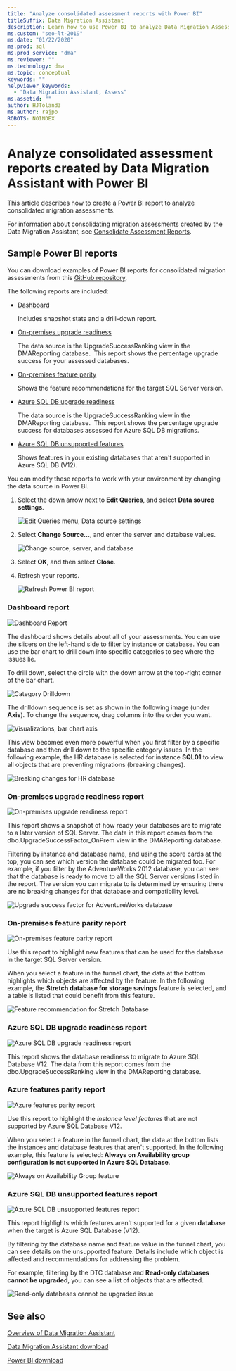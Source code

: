 ```yaml
---
title: "Analyze consolidated assessment reports with Power BI"
titleSuffix: Data Migration Assistant
description: Learn how to use Power BI to analyze Data Migration Assessment reports that you've imported and consolidated in SQL Server
ms.custom: "seo-lt-2019"
ms.date: "01/22/2020"
ms.prod: sql
ms.prod_service: "dma"
ms.reviewer: ""
ms.technology: dma
ms.topic: conceptual
keywords: ""
helpviewer_keywords: 
  - "Data Migration Assistant, Assess"
ms.assetid: ""
author: HJToland3
ms.author: rajpo
ROBOTS: NOINDEX
---
```


# Analyze consolidated assessment reports created by Data Migration Assistant with Power BI

This article describes how to create a Power BI report to analyze consolidated migration assessments.

For information about consolidating migration assessments created by the Data Migration Assistant, see [Consolidate Assessment Reports](../dma/dma-consolidatereports.md).

## Sample Power BI reports

You can download examples of Power BI reports for consolidated migration assessments from this [GitHub repository](https://github.com/Microsoft/sql-server-samples/tree/master/samples/features/data-migration-assistant).

The following reports are included:

- [Dashboard](#dashboard-report)

  Includes snapshot stats and a drill-down report.

- [On-premises upgrade readiness](#on-premises-upgrade-readiness-report)

  The data source is the UpgradeSuccessRanking view in the DMAReporting database.  This report shows the percentage upgrade success for your assessed databases.

- [On-premises feature parity](#on-premises-feature-parity-report)

  Shows the feature recommendations for the target SQL Server version.

- [Azure SQL DB upgrade readiness](#azure-sql-db-upgrade-readiness-report)

  The data source is the UpgradeSuccessRanking view in the DMAReporting database.  This report shows the percentage upgrade success for databases assessed for Azure SQL DB migrations.

- [Azure SQL DB unsupported features](#azure-sql-db-unsupported-features-report)

  Shows features in your existing databases that aren't supported in Azure SQL DB (V12).

You can modify these reports to work with your environment by changing the data source in Power BI. 

1. Select the down arrow next to **Edit Queries**, and select
**Data source settings**.

   ![Edit Queries menu, Data source settings](../dma/media/DataSourceSettings.png)

2. Select **Change Source...**, and enter the server and database values.

   ![Change source, server, and database](../dma/media/ChangeSource.png)

3. Select **OK**, and then select **Close**.

4. Refresh your reports.

   ![Refresh Power BI report](../dma/media/RefreshReport.png)

### Dashboard report

![Dashboard Report](../dma/media/DashboardReport.png)

The dashboard shows details about all of your assessments. You can use the slicers on the left-hand side to filter by instance or database. You can use the bar chart to drill down into specific categories to see where the issues lie.

To drill down, select the circle with the down arrow at the top-right corner of the bar chart.

![Category Drilldown](../dma/media/CategoryDrillDown.png)

The drilldown sequence is set as shown in the following image (under **Axis**). To change the sequence, drag columns into the order you want.

![Visualizations, bar chart axis](../dma/media/VisualizationsAxis.png)

This view becomes even more powerful when you first filter by a specific database and then drill down to the specific category issues. In the following example, the HR database is selected for instance **SQL01** to view all objects that are preventing migrations (breaking changes).

![Breaking changes for HR database](../dma/media/BreakingChanges.png)

### On-premises upgrade readiness report

![On-premises upgrade readiness report](../dma/media/OnPremisesUpgradeReadinessReport.png)

This report shows a snapshot of how ready your databases are to migrate to a later version of SQL Server. The data in this report comes from the dbo.UpgradeSuccessFactor\_OnPrem view in the DMAReporting database.

Filtering by instance and database name, and using the score cards at the top, you can see which version the database could be migrated too. For example, if you filter by the AdventureWorks 2012 database, you can see that the database is ready to move to all the SQL Server versions listed in the report. The version you can migrate to is determined by ensuring there are no breaking changes for that database and compatibility level.

![Upgrade success factor for AdventureWorks database](../dma/media/UpgradeSuccessFactor.png)

### On-premises feature parity report

![On-premises feature parity report](../dma/media/OnPremisesFeatureParityReport.png)

Use this report to highlight new features that can be used for the database in the target SQL Server version.

When you select a feature in the funnel chart, the data at the bottom highlights which objects are affected by the feature. In the following example, the **Stretch database for storage savings** feature is selected, and a table is listed that could benefit from this feature.

![Feature recommendation for Stretch Database](../dma/media/FeatureRecommend_StretchDatabase.png)

### Azure SQL DB upgrade readiness report

![Azure SQL DB upgrade readiness report](../dma/media/AzureSQLDBUpgradeReadinessReport.png)

This report shows the database readiness to migrate to Azure SQL Database V12. The data from this report comes from the dbo.UpgradeSuccessRanking view in the DMAReporting database.

### Azure features parity report

![Azure features parity report](../dma/media/AzureFeaturesParityReport.png)

Use this report to highlight the *instance level features* that are not supported by Azure SQL Database V12.

When you select a feature in the funnel chart, the data at the bottom lists the instances and database features that aren't supported. In the following example, this feature is selected: **Always on Availability group configuration is not supported in Azure SQL Database**.  

![Always on Availability Group feature](../dma/media/Feature_AlwaysOnAvailability.png)

### Azure SQL DB unsupported features report

![Azure SQL DB unsupported features report](../dma/media/AzureSQLDBUnsupportedFeaturesReport.png)

This report highlights which features aren't supported for a given **database** when the target is Azure SQL Database (V12).

By filtering by the database name and feature value in the funnel chart, you can see details on the unsupported feature. Details include which object is affected and recommendations for addressing the problem.

For example, filtering by the DTC database and **Read-only databases cannot be upgraded**, you can see a list of objects that are affected.

![Read-only databases cannot be upgraded issue](../dma/media/ReadOnlyDatabases.png)

## See also

[Overview of Data Migration Assistant](../dma/dma-overview.md)

[Data Migration Assistant download](https://www.microsoft.com/download/details.aspx?id=53595)

[Power BI download](https://powerbi.microsoft.com/)
